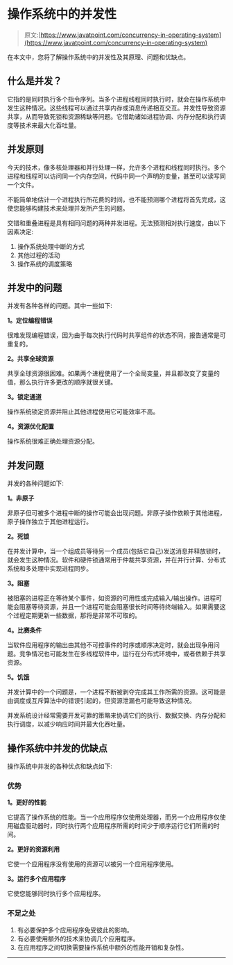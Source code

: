 # 操作系统中的并发性

> 原文:[https://www.javatpoint.com/concurrency-in-operating-system](https://www.javatpoint.com/concurrency-in-operating-system)

在本文中，您将了解操作系统中的并发性及其原理、问题和优缺点。

## 什么是并发？

它指的是同时执行多个指令序列。当多个进程线程同时执行时，就会在操作系统中发生这种情况。这些线程可以通过共享内存或消息传递相互交互。并发性导致资源共享，从而导致死锁和资源稀缺等问题。它借助诸如进程协调、内存分配和执行调度等技术来最大化吞吐量。

## 并发原则

今天的技术，像多核处理器和并行处理一样，允许多个进程和线程同时执行。多个进程和线程可以访问同一个内存空间，代码中同一个声明的变量，甚至可以读写同一个文件。

不能简单地估计一个进程执行所花费的时间，也不能预测哪个进程将首先完成，这使您能够构建技术来处理并发所产生的问题。

交错和重叠进程是具有相同问题的两种并发进程。无法预测相对执行速度，由以下因素决定:

1.  操作系统处理中断的方式
2.  其他过程的活动
3.  操作系统的调度策略

## 并发中的问题

并发有各种各样的问题。其中一些如下:

**1。定位编程错误**

很难发现编程错误，因为由于每次执行代码时共享组件的状态不同，报告通常是可重复的。

**2。共享全球资源**

共享全球资源很困难。如果两个进程使用了一个全局变量，并且都改变了变量的值，那么执行许多更改的顺序就很关键。

**3。锁定通道**

操作系统锁定资源并阻止其他进程使用它可能效率不高。

**4。资源优化配置**

操作系统很难正确处理资源分配。

## 并发问题

并发的各种问题如下:

**1。非原子**

非原子但可被多个进程中断的操作可能会出现问题。非原子操作依赖于其他进程，原子操作独立于其他进程运行。

**2。死锁**

在并发计算中，当一个组成员等待另一个成员(包括它自己)发送消息并释放锁时，就会发生这种情况。软件和硬件锁通常用于仲裁共享资源，并在并行计算、分布式系统和多处理中实现进程同步。

**3。阻塞**

被阻塞的进程正在等待某个事件，如资源的可用性或完成输入/输出操作。进程可能会阻塞等待资源，并且一个进程可能会阻塞很长时间等待终端输入。如果需要这个过程定期更新一些数据，那将是非常不可取的。

**4。比赛条件**

当软件应用程序的输出由其他不可控事件的时序或顺序决定时，就会出现争用问题。竞争情况也可能发生在多线程软件中，运行在分布式环境中，或者依赖于共享资源。

**5。饥饿**

并发计算中的一个问题是，一个进程不断被剥夺完成其工作所需的资源。这可能是由调度或互斥算法中的错误引起的，但资源泄漏也可能导致这种情况。

并发系统设计经常需要开发可靠的策略来协调它们的执行、数据交换、内存分配和执行调度，以减少响应时间并最大化吞吐量。

## 操作系统中并发的优缺点

操作系统中并发的各种优点和缺点如下:

### 优势

**1。更好的性能**

它提高了操作系统的性能。当一个应用程序仅使用处理器，而另一个应用程序仅使用磁盘驱动器时，同时执行两个应用程序所需的时间少于顺序运行它们所需的时间。

**2。更好的资源利用**

它使一个应用程序没有使用的资源可以被另一个应用程序使用。

**3。运行多个应用程序**

它使您能够同时执行多个应用程序。

### 不足之处

1.  有必要保护多个应用程序免受彼此的影响。
2.  有必要使用额外的技术来协调几个应用程序。
3.  在应用程序之间切换需要操作系统中额外的性能开销和复杂性。

* * *